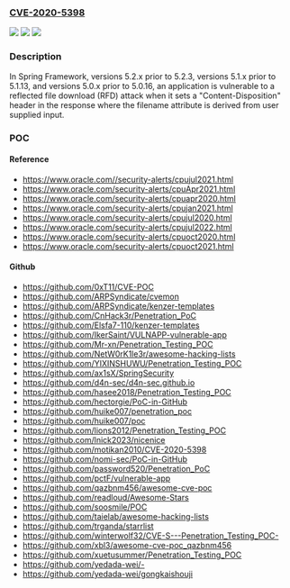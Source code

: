 ### [CVE-2020-5398](https://cve.mitre.org/cgi-bin/cvename.cgi?name=CVE-2020-5398)
![](https://img.shields.io/static/v1?label=Product&message=Spring%20Framework&color=blue)
![](https://img.shields.io/static/v1?label=Version&message=5.0v5.0.16.RELEASE%20&color=brighgreen)
![](https://img.shields.io/static/v1?label=Vulnerability&message=CWE-79%3A%20Cross-site%20Scripting%20(XSS)%20-%20Reflected&color=brighgreen)

### Description

In Spring Framework, versions 5.2.x prior to 5.2.3, versions 5.1.x prior to 5.1.13, and versions 5.0.x prior to 5.0.16, an application is vulnerable to a reflected file download (RFD) attack when it sets a "Content-Disposition" header in the response where the filename attribute is derived from user supplied input.

### POC

#### Reference
- https://www.oracle.com//security-alerts/cpujul2021.html
- https://www.oracle.com/security-alerts/cpuApr2021.html
- https://www.oracle.com/security-alerts/cpuapr2020.html
- https://www.oracle.com/security-alerts/cpujan2021.html
- https://www.oracle.com/security-alerts/cpujul2020.html
- https://www.oracle.com/security-alerts/cpujul2022.html
- https://www.oracle.com/security-alerts/cpuoct2020.html
- https://www.oracle.com/security-alerts/cpuoct2021.html

#### Github
- https://github.com/0xT11/CVE-POC
- https://github.com/ARPSyndicate/cvemon
- https://github.com/ARPSyndicate/kenzer-templates
- https://github.com/CnHack3r/Penetration_PoC
- https://github.com/Elsfa7-110/kenzer-templates
- https://github.com/IkerSaint/VULNAPP-vulnerable-app
- https://github.com/Mr-xn/Penetration_Testing_POC
- https://github.com/NetW0rK1le3r/awesome-hacking-lists
- https://github.com/YIXINSHUWU/Penetration_Testing_POC
- https://github.com/ax1sX/SpringSecurity
- https://github.com/d4n-sec/d4n-sec.github.io
- https://github.com/hasee2018/Penetration_Testing_POC
- https://github.com/hectorgie/PoC-in-GitHub
- https://github.com/huike007/penetration_poc
- https://github.com/huike007/poc
- https://github.com/lions2012/Penetration_Testing_POC
- https://github.com/lnick2023/nicenice
- https://github.com/motikan2010/CVE-2020-5398
- https://github.com/nomi-sec/PoC-in-GitHub
- https://github.com/password520/Penetration_PoC
- https://github.com/pctF/vulnerable-app
- https://github.com/qazbnm456/awesome-cve-poc
- https://github.com/readloud/Awesome-Stars
- https://github.com/soosmile/POC
- https://github.com/taielab/awesome-hacking-lists
- https://github.com/trganda/starrlist
- https://github.com/winterwolf32/CVE-S---Penetration_Testing_POC-
- https://github.com/xbl3/awesome-cve-poc_qazbnm456
- https://github.com/xuetusummer/Penetration_Testing_POC
- https://github.com/yedada-wei/-
- https://github.com/yedada-wei/gongkaishouji

